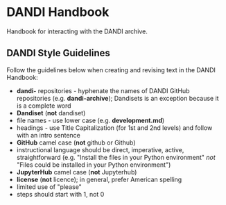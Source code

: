 # DANDI Handbook
Handbook for interacting with the DANDI archive.

## DANDI Style Guidelines

Follow the guidelines below when creating and revising text in the DANDI Handbook:

*	**dandi-** repositories - hyphenate the names of DANDI GitHub repositories (e.g. **dandi-archive**); Dandisets is an exception because it is a
complete word
*	**Dandiset** (**not** dandiset)
*	file names - use lower case (e.g. **development.md**)
*	headings - use Title Capitalization (for 1st and 2nd levels) and follow with an intro sentence
*	**GitHub** camel case (**not** github or Github)
*	instructional language should be direct, imperative, active, straightforward (e.g. "Install the files in your Python environment" *not* "Files could be installed in your Python environment")
*	**JupyterHub** camel case (**not** Jupyterhub)
*	**license** (**not** licence); in general, prefer American spelling
*	limited use of "please"
*	steps should start with 1, not 0
